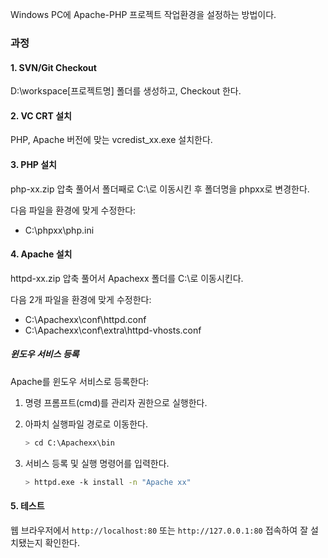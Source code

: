 Windows PC에 Apache-PHP 프로젝트 작업환경을 설정하는 방법이다.

### 과정

#### 1. SVN/Git Checkout

D:\workspace\[프로젝트명] 폴더를 생성하고, Checkout 한다.

#### 2. VC CRT 설치

PHP, Apache 버전에 맞는 vcredist_xx.exe 설치한다.

#### 3. PHP 설치

php-xx.zip 압축 풀어서 폴더째로 C:\로 이동시킨 후 폴더명을 phpxx로 변경한다.

다음 파일을 환경에 맞게 수정한다:

- C:\phpxx\php.ini

#### 4. Apache 설치

httpd-xx.zip 압축 풀어서 Apachexx 폴더를 C:\로 이동시킨다.

다음 2개 파일을 환경에 맞게 수정한다:

- C:\Apachexx\conf\httpd.conf
- C:\Apachexx\conf\extra\httpd-vhosts.conf

##### 윈도우 서비스 등록

Apache를 윈도우 서비스로 등록한다:

1. 명령 프롬프트(cmd)를 관리자 권한으로 실행한다.

2. 아파치 실행파일 경로로 이동한다.

   ```bash
   > cd C:\Apachexx\bin
   ```

3. 서비스 등록 및 실행 명령어를 입력한다.

   ```bash
   > httpd.exe -k install -n "Apache xx"
   ```

#### 5. 테스트

웹 브라우저에서 `http://localhost:80` 또는 `http://127.0.0.1:80` 접속하여 잘 설치됐는지 확인한다.
